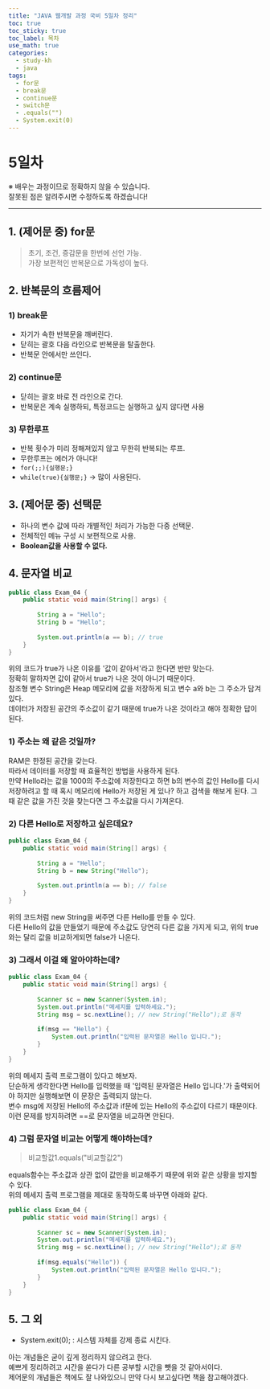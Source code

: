 ```yaml
---
title: "JAVA 웹개발 과정 국비 5일차 정리"
toc: true
toc_sticky: true
toc_label: 목차
use_math: true
categories:
  - study-kh
  - java
tags:
  - for문
  - break문
  - continue문
  - switch문
  - .equals("")
  - System.exit(0)
---
```



# 5일차
※ 배우는 과정이므로 정확하지 않을 수 있습니다.   
잘못된 점은 알려주시면 수정하도록 하겠습니다!  
- - - 



## 1. (제어문 중) for문  

> 초기, 조건, 증감문을 한번에 선언 가능.  
> 가장 보편적인 반복문으로 가독성이 높다.  



## 2. 반복문의 흐름제어  

### 1) break문  

* 자기가 속한 반복문을 깨버린다.  
* 닫히는 괄호 다음 라인으로 반복문을 탈출한다.  
* 반복문 안에서만 쓰인다.  

### 2) continue문  

* 닫히는 괄호 바로 전 라인으로 간다.  
* 반복문은 계속 실행하되, 특정코드는 실행하고 싶지 않다면 사용  

### 3) 무한루프  

+ 반복 횟수가 미리 정해져있지 않고 무한히 반복되는 루프.  
+ 무한루프는 에러가 아니다!  
+ `for(;;){실행문;}`  
+ `while(true){실행문;}` -> 많이 사용된다.  



## 3. (제어문 중) 선택문  


* 하나의 변수 값에 따라 개별적인 처리가 가능한 다중 선택문.  
* 전체적인 메뉴 구성 시 보편적으로 사용.  
* **Boolean값을 사용할 수 없다.**  



## 4. 문자열 비교  


```java
public class Exam_04 {
	public static void main(String[] args) {
		
		String a = "Hello";
		String b = "Hello";
		
		System.out.println(a == b); // true
	}
}
```

위의 코드가 true가 나온 이유를 '값이 같아서'라고 한다면 반만 맞는다.  
정확히 말하자면 값이 같아서 true가 나온 것이 아니기 때문이다.  
참조형 변수 String은 Heap 메모리에 값을 저장하게 되고 변수 a와 b는 그 주소가 담겨있다.  
데이터가 저장된 공간의 주소값이 같기 때문에 true가 나온 것이라고 해야 정확한 답이 된다.  

### 1) 주소는 왜 같은 것일까?  
RAM은 한정된 공간을 갖는다.   
따라서 데이터를 저장할 때 효율적인 방법을 사용하게 된다.  
만약 Hello라는 값을 1000의 주소값에 저장한다고 하면 b의 변수의 값인 Hello를 다시 저장하려고 할 때 혹시 메모리에 Hello가 저장된 게 있나? 하고 검색을 해보게 된다. 그때 같은 값을 가진 것을 찾는다면 그 주소값을 다시 가져온다.  

### 2) 다른 Hello로 저장하고 싶은데요?  

```java
public class Exam_04 {
	public static void main(String[] args) {
		
		String a = "Hello";
		String b = new String("Hello");
		
		System.out.println(a == b); // false
	}
}
```

위의 코드처럼 new String을 써주면 다른 Hello를 만들 수 있다.  
다른 Hello의 값을 만들었기 때문에 주소값도 당연히 다른 값을 가지게 되고, 위의 true와는 달리 값을 비교하게되면 false가 나온다.  

### 3) 그래서 이걸 왜 알아야하는데?  

```java
public class Exam_04 {
	public static void main(String[] args) {
		
		Scanner sc = new Scanner(System.in);
		System.out.println("메세지를 입력하세요.");
		String msg = sc.nextLine(); // new String("Hello");로 동작
		
		if(msg == "Hello") {
			System.out.println("입력된 문자열은 Hello 입니다.");
		}
	}
}
```

위의 메세지 출력 프로그램이 있다고 해보자.  
단순하게 생각한다면 Hello를 입력했을 때 '입력된 문자열은 Hello 입니다.'가 출력되어야 하지만 실행해보면 이 문장은 출력되지 않는다.  
변수 msg에 저장된 Hello의 주소값과 if문에 있는 Hello의 주소값이 다르기 때문이다.  
이런 문제를 방지하려면 ==로 문자열을 비교하면 안된다.  

### 4) 그럼 문자열 비교는 어떻게 해야하는데?

> 비교할값1.equals("비교할값2")

equals함수는 주소값과 상관 없이 값만을 비교해주기 때문에 위와 같은 상황을 방지할 수 있다.  
위의 메세지 출력 프로그램을 제대로 동작하도록 바꾸면 아래와 같다.  

```java
public class Exam_04 {
	public static void main(String[] args) {
		
		Scanner sc = new Scanner(System.in);
		System.out.println("메세지를 입력하세요.");
		String msg = sc.nextLine(); // new String("Hello");로 동작
		
		if(msg.equals("Hello")) {
			System.out.println("입력된 문자열은 Hello 입니다.");
		}
	}
}
```



## 5. 그 외


* System.exit(0); : 시스템 자체를 강제 종료 시킨다.  






아는 개념들은 굳이 깊게 정리하지 않으려고 한다.  
예쁘게 정리하려고 시간을 쏟다가 다른 공부할 시간을 뺏을 것 같아서이다.  
제어문의 개념들은 책에도 잘 나와있으니 만약 다시 보고싶다면 책을 참고해야겠다.  

